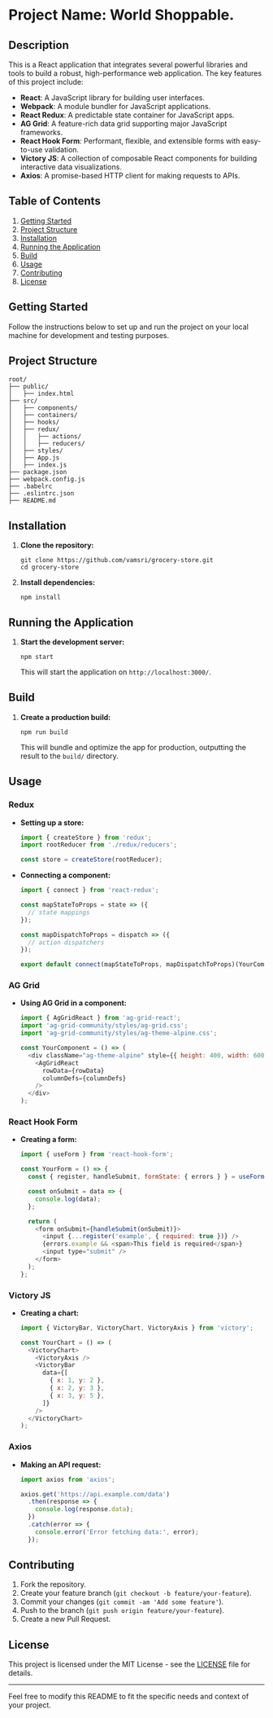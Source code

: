 # Project Name: World Shoppable.
## Description

This is a React application that integrates several powerful libraries and tools to build a robust, high-performance web application. The key features of this project include:

- **React**: A JavaScript library for building user interfaces.
- **Webpack**: A module bundler for JavaScript applications.
- **React Redux**: A predictable state container for JavaScript apps.
- **AG Grid**: A feature-rich data grid supporting major JavaScript frameworks.
- **React Hook Form**: Performant, flexible, and extensible forms with easy-to-use validation.
- **Victory JS**: A collection of composable React components for building interactive data visualizations.
- **Axios**: A promise-based HTTP client for making requests to APIs.

## Table of Contents

1. [Getting Started](#getting-started)
2. [Project Structure](#project-structure)
3. [Installation](#installation)
4. [Running the Application](#running-the-application)
5. [Build](#build)
6. [Usage](#usage)
7. [Contributing](#contributing)
8. [License](#license)

## Getting Started

Follow the instructions below to set up and run the project on your local machine for development and testing purposes.

## Project Structure

```
root/
├── public/
│   ├── index.html
├── src/
│   ├── components/
│   ├── containers/
│   ├── hooks/
│   ├── redux/
│   │   ├── actions/
│   │   ├── reducers/
│   ├── styles/
│   ├── App.js
│   ├── index.js
├── package.json
├── webpack.config.js
├── .babelrc
├── .eslintrc.json
├── README.md
```

## Installation

1. **Clone the repository:**
   ```
   git clone https://github.com/vamsri/grocery-store.git
   cd grocery-store
   ```

2. **Install dependencies:**
   ```
   npm install
   ```

## Running the Application

1. **Start the development server:**
   ```
   npm start
   ```
   This will start the application on `http://localhost:3000/`.

## Build

1. **Create a production build:**
   ```
   npm run build
   ```
   This will bundle and optimize the app for production, outputting the result to the `build/` directory.

## Usage

### Redux

- **Setting up a store:**
  ```javascript
  import { createStore } from 'redux';
  import rootReducer from './redux/reducers';

  const store = createStore(rootReducer);
  ```

- **Connecting a component:**
  ```javascript
  import { connect } from 'react-redux';

  const mapStateToProps = state => ({
    // state mappings
  });

  const mapDispatchToProps = dispatch => ({
    // action dispatchers
  });

  export default connect(mapStateToProps, mapDispatchToProps)(YourComponent);
  ```

### AG Grid

- **Using AG Grid in a component:**
  ```javascript
  import { AgGridReact } from 'ag-grid-react';
  import 'ag-grid-community/styles/ag-grid.css';
  import 'ag-grid-community/styles/ag-theme-alpine.css';

  const YourComponent = () => (
    <div className="ag-theme-alpine" style={{ height: 400, width: 600 }}>
      <AgGridReact
        rowData={rowData}
        columnDefs={columnDefs}
      />
    </div>
  );
  ```

### React Hook Form

- **Creating a form:**
  ```javascript
  import { useForm } from 'react-hook-form';

  const YourForm = () => {
    const { register, handleSubmit, formState: { errors } } = useForm();

    const onSubmit = data => {
      console.log(data);
    };

    return (
      <form onSubmit={handleSubmit(onSubmit)}>
        <input {...register('example', { required: true })} />
        {errors.example && <span>This field is required</span>}
        <input type="submit" />
      </form>
    );
  };
  ```

### Victory JS

- **Creating a chart:**
  ```javascript
  import { VictoryBar, VictoryChart, VictoryAxis } from 'victory';

  const YourChart = () => (
    <VictoryChart>
      <VictoryAxis />
      <VictoryBar
        data={[
          { x: 1, y: 2 },
          { x: 2, y: 3 },
          { x: 3, y: 5 },
        ]}
      />
    </VictoryChart>
  );
  ```

### Axios

- **Making an API request:**
  ```javascript
  import axios from 'axios';

  axios.get('https://api.example.com/data')
    .then(response => {
      console.log(response.data);
    })
    .catch(error => {
      console.error('Error fetching data:', error);
    });
  ```

## Contributing

1. Fork the repository.
2. Create your feature branch (`git checkout -b feature/your-feature`).
3. Commit your changes (`git commit -am 'Add some feature'`).
4. Push to the branch (`git push origin feature/your-feature`).
5. Create a new Pull Request.

## License

This project is licensed under the MIT License - see the [LICENSE](LICENSE) file for details.

---

Feel free to modify this README to fit the specific needs and context of your project.

